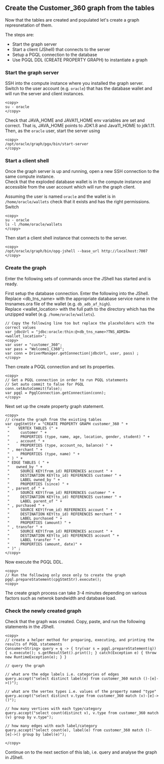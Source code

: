 ## Create the Customer_360 graph from the tables

Now that the tables are created and populated let's create a graph represnetation of them.

The steps are:
- Start the graph server
- Start a client (JShell) that connects to the server
- Setup a PGQL connection to the database
- Use PGQL DDL (CREATE PROPERTY GRAPH) to instantiate a graph


### Start the graph server

SSH into the compute instance where you installed the graph server.  
Switch to the user account (e.g. `oracle`) that has the database wallet and will run the server and client instances. 

```
<copy>
su - oracle 
</copy>
```

Check that JAVA_HOME and JAVA11_HOME env variables are set and correct. That is, JAVA_HOME points to JDK1.8 and Java11_HOME to jdk1.11.  
Then, as the `oracle` user, start the server using 
```
<copy>
/opt/oracle/graph/pgx/bin/start-server
</copy>
```

### Start a client shell 

Once the graph server is up and running, open a new SSH connection to the same compute instance.  
Check that the exploded database wallet is in the compute instance and accessible from the user account which will run the graph client.

Assuming the user is named `oracle` and the wallet is in `/home/oracle/wallets` check that it exists and has the right permissions. Switch

```
<copy>
su - oracle
ls -l /home/oracle/wallets
</copy>
```

Then start a client shell instance that connects to the server.

```
<copy>
/opt/oracle/graph/bin/opg-jshell --base_url http://localhost:7007
</copy>
```

### Create the graph

Enter the following sets of commands once the JShell has started and is ready.

First setup the database connection. Enter the following into the JShell.  
Replace <db_tns_name> with the appropriate database service name in the tnsnames.ora file of the wallet (e.g. `db_adb_af_high`).  
Replace <wallet_location> with the full path to the directory which has the unzipped wallet (e.g. `/home/oracle/wallets`).

```
// Copy the following line too but replace the placeholders with the correct values
var jdbcUrl = "jdbc:oracle:thin:@<db_tns_name>?TNS_ADMIN=<wallet_location>";
<copy>
var user = "customer_360";
var pass = "Welcome1_C360";
var conn = DriverManager.getConnection(jdbcUrl, user, pass) ;
</copy>
```

Then create a PGQL connection and set its properties.

```
<copy>
// Get a PGQL connection in order to run PGQL statements
// Set auto commit to false for PGQL
conn.setAutoCommit(false);
var pgql = PgqlConnection.getConnection(conn);
</copy>
```

Next set up the create property graph statement.

```
<copy>
// create the graph from the existing tables
var cpgStmtStr = "CREATE PROPERTY GRAPH customer_360 " +
 "    VERTEX TABLES (" +
 "     customer " +
 "     PROPERTIES (type, name, age, location, gender, student) " +
 "   , account " +
 "     PROPERTIES (type, account_no, balance) " +
 " , merchant " +
 "     PROPERTIES (type, name) " +
 " ) " +
 " EDGE TABLES ( " +
 "   owned_by " +
 "     SOURCE KEY(from_id) REFERENCES account " +
 "     DESTINATION KEY(to_id) REFERENCES customer " +
 "     LABEL owned_by " +
 "     PROPERTIES (since) " +
 " , parent_of " +
 "     SOURCE KEY(from_id) REFERENCES customer " +
 "     DESTINATION KEY(to_id) REFERENCES customer " +
 "     LABEL parent_of " +
 " , purchased " +
 "     SOURCE KEY(from_id) REFERENCES account " +
 "     DESTINATION KEY(to_id) REFERENCES merchant " +
 "     LABEL purchased " +
 "     PROPERTIES (amount) " +
 " , transfer " +
 "     SOURCE KEY(from_id) REFERENCES account " +
 "     DESTINATION KEY(to_id) REFERENCES account " +
 "     LABEL transfer " +
 "     PROPERTIES (amount, date)" +
 " )" ;
</copy>
```

Now execute the PGQL DDL.

```
<copy>
// Run the following only once only to create the graph 
pgql.prepareStatement(cpgStmtStr).execute();
<copy>
```

The create graph process can take 3-4 minutes depending on various factors such as netwrok bandwidth and database load.

### Check the newly created graph

Check that the graph was created. Copy, paste, and run the following statements in the JShell.

```
<copy>
// create a helper method for preparing, executing, and printing the results of PGQL statements
Consumer<String> query = q -> { try(var s = pgql.prepareStatement(q)) { s.execute(); s.getResultSet().print(); } catch(Exception e) { throw new RuntimeException(e); } }

// query the graph 

// what are the edge labels i.e. categories of edges
query.accept("select distinct label(e) from customer_360 match ()-[e]->()");

// what are the vertex types i.e. values of the property named "type"
query.accept("select distinct v.type from customer_360 match (v)-[e]->()");

// how many vertices with each type/category
query.accept("select count(distinct v), v.type from customer_360 match (v) group by v.type");

// how many edges with each label/category 
query.accept("select count(e), label(e) from customer_360 match ()-[e]->() group by label(e)");

</copy>
```

Continue on to the next section of this lab, i.e. query and analyse the graph in JShell.